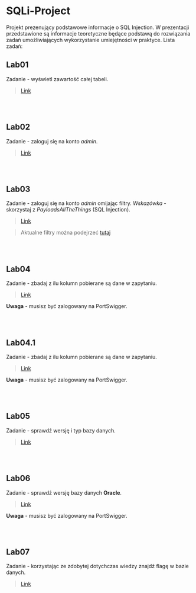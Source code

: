 # SQLi-Project
Projekt prezenujący podstawowe informacje o SQL Injection.
W prezentacji przedstawione są informacje teoretyczne będące podstawą do rozwiązania zadań umożliwiających wykorzystanie umiejętności w praktyce.
Lista zadań:

## Lab01

Zadanie - wyświetl zawartość całej tabeli.
> [Link](https://web.ctflearn.com/web4/)

<br/><br/>



## Lab02

Zadanie - zaloguj się na konto *admin*.
> [Link](https://sqli.chal.fweefwop.club/welcome.php)

<br/><br/>



## Lab03

Zadanie - zaloguj się na konto *admin* omijając filtry.
*Wskazówka* - skorzystaj z *PayloadsAllTheThings* (SQL Injection).
> [Link](http://jupiter.challenges.picoctf.org:44979/)

> Aktualne filtry można podejrzeć [tutaj](http://jupiter.challenges.picoctf.org:44979/filter.php)

<br/><br/>



## Lab04

Zadanie - zbadaj z ilu kolumn pobierane są dane w zapytaniu.
> [Link](https://portswigger.net/web-security/sql-injection/union-attacks/lab-determine-number-of-columns)

**Uwaga** - musisz być zalogowany na PortSwigger.

<br/><br/>

## Lab04.1

Zadanie - zbadaj z ilu kolumn pobierane są dane w zapytaniu.
> [Link](https://portswigger.net/web-security/sql-injection/union-attacks/lab-find-column-containing-text)

**Uwaga** - musisz być zalogowany na PortSwigger.

<br/><br/>


## Lab05

Zadanie - sprawdź wersję i typ bazy danych.
> [Link](https://web.ctflearn.com/web4/)

<br/><br/>



## Lab06

Zadanie - sprawdź wersję bazy danych **Oracle**.
> [Link](https://portswigger.net/web-security/sql-injection/examining-the-database/lab-querying-database-version-oracle)

**Uwaga** - musisz być zalogowany na PortSwigger.

<br/><br/>



## Lab07
Zadanie - korzystając ze zdobytej dotychczas wiedzy znajdź flagę w bazie danych.

> [Link](https://web.ctflearn.com/web8)



